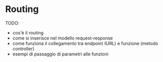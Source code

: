 # Routing

TODO:
* cos'è il routing
* come si inserisce nel modello request-response
* come funziona il collegamento tra endpoint (URL) e funzione (metodo controller)
* esempi di passaggio di parametri alle funzioni
